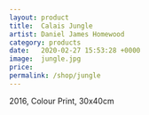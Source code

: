 ```yaml
---
layout: product
title:  Calais Jungle
artist: Daniel James Homewood
category: products
date:   2020-02-27 15:53:28 +0000
image:  jungle.jpg
price:
permalink: /shop/jungle
---
```

2016, Colour Print, 30x40cm
